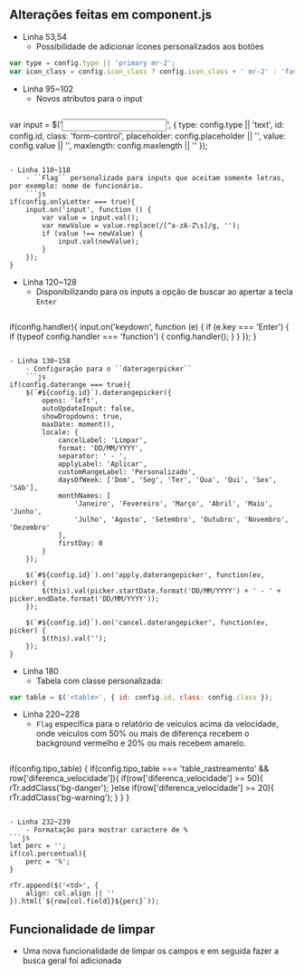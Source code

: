 ## Alterações feitas em component.js
- Linha 53,54
	- Possibilidade de adicionar ícones personalizados aos botões
```js
var type = config.type || 'primary mr-2';
var icon_class = config.icon_class ? config.icon_class + ' mr-2' : 'fas fa-search mr-2';
```

- Linha 95~102
	- Novos atributos  para o  input
	```js
var input = $('<input>', { 
	type: config.type || 'text',
	id: config.id,
	class: 'form-control',
	placeholder: config.placeholder || '', 
	value: config.value || '',
	maxlength: config.maxlength || '' 
});
```

- Linha 110~118
	- ``Flag`` personalizada para inputs que aceitam somente letras, por exemplo: nome de funcionário.
	```js
if(config.onlyLetter === true){
	input.on('input', function () {
		var value = input.val();
		var newValue = value.replace(/[^a-zA-Z\s]/g, '');
		if (value !== newValue) {
			input.val(newValue);
		}
	});
}
```

- Linha 120~128
	- Disponibilizando para os inputs a opção de buscar ao apertar a tecla ``Enter``
	```js
if(config.handler){
	input.on('keydown', function (e) {
		if (e.key === 'Enter') {
			if (typeof config.handler === 'function') {
				config.handler();
			}
		}
	});
}
```

- Linha 130~158
	- Configuração para o ``dateragerpicker``
	```js
if(config.daterange === true){
	$(`#${config.id}`).daterangepicker({
		opens: 'left',
		autoUpdateInput: false,
		showDropdowns: true,
		maxDate: moment(),
		locale: {
			cancelLabel: 'Limpar',
			format: 'DD/MM/YYYY',
			separator: ' - ',
			applyLabel: 'Aplicar',
			customRangeLabel: 'Personalizado',
			daysOfWeek: ['Dom', 'Seg', 'Ter', 'Qua', 'Qui', 'Sex', 'Sáb'],
			monthNames: [
				'Janeiro', 'Fevereiro', 'Março', 'Abril', 'Maio', 'Junho',
				'Julho', 'Agosto', 'Setembro', 'Outubro', 'Novembro', 'Dezembro'
			],
			firstDay: 0
		}
	});

	$(`#${config.id}`).on('apply.daterangepicker', function(ev, picker) {
		$(this).val(picker.startDate.format('DD/MM/YYYY') + ' - ' + picker.endDate.format('DD/MM/YYYY'));
	});

	$(`#${config.id}`).on('cancel.daterangepicker', function(ev, picker) {
		$(this).val('');
	});
}
```

- Linha 180
	- Tabela com classe personalizada:
```js
var table = $('<table>', { id: config.id, class: config.class });
```

- Linha 220~228
	- ``Flag`` especifica para o relatório de veículos acima da velocidade, onde veículos com 50% ou mais de diferença recebem o background vermelho e  20% ou mais recebem amarelo.
	```js
if(config.tipo_table) {
	if(config.tipo_table === 'table_rastreamento' && row['diferenca_velocidade']){
		if(row['diferenca_velocidade'] >= 50){
			rTr.addClass('bg-danger');
		}else if(row['diferenca_velocidade'] >= 20){
			rTr.addClass('bg-warning');
		}
	}
}
```

- Linha 232~239
	- Formatação para mostrar caractere de %
```js
let perc = '';
if(col.percentual){
	perc = '%';
}

rTr.append($('<td>', {
	align: col.align || ''
}).html(`${row[col.field]}${perc}`));
```


## Funcionalidade de limpar
- Uma nova funcionalidade de limpar  os campos e em seguida fazer a busca geral foi adicionada